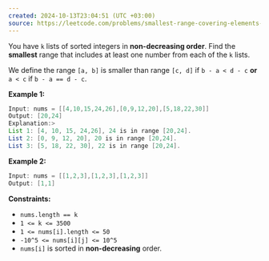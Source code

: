 ```yaml
---
created: 2024-10-13T23:04:51 (UTC +03:00)
source: https://leetcode.com/problems/smallest-range-covering-elements-from-k-lists/description/?envType=daily-question&envId=2024-10-13
---
```

You have `k` lists of sorted integers in **non-decreasing order**. Find the **smallest** range that includes at least one number from each of the `k` lists.

We define the range `[a, b]` is smaller than range `[c, d]` if `b - a < d - c` **or** `a < c` if `b - a == d - c`.


**Example 1:**

``` Java
Input: nums = [[4,10,15,24,26],[0,9,12,20],[5,18,22,30]]
Output: [20,24]
Explanation:>
List 1: [4, 10, 15, 24,26], 24 is in range [20,24].
List 2: [0, 9, 12, 20], 20 is in range [20,24].
List 3: [5, 18, 22, 30], 22 is in range [20,24].
```


**Example 2:**

``` Java
Input: nums = [[1,2,3],[1,2,3],[1,2,3]]
Output: [1,1]
```


**Constraints:**

-   `nums.length == k`
-   `1 <= k <= 3500`
-   `1 <= nums[i].length <= 50`
-   `-10^5 <= nums[i][j] <= 10^5`
-   `nums[i]` is sorted in **non-decreasing** order.
